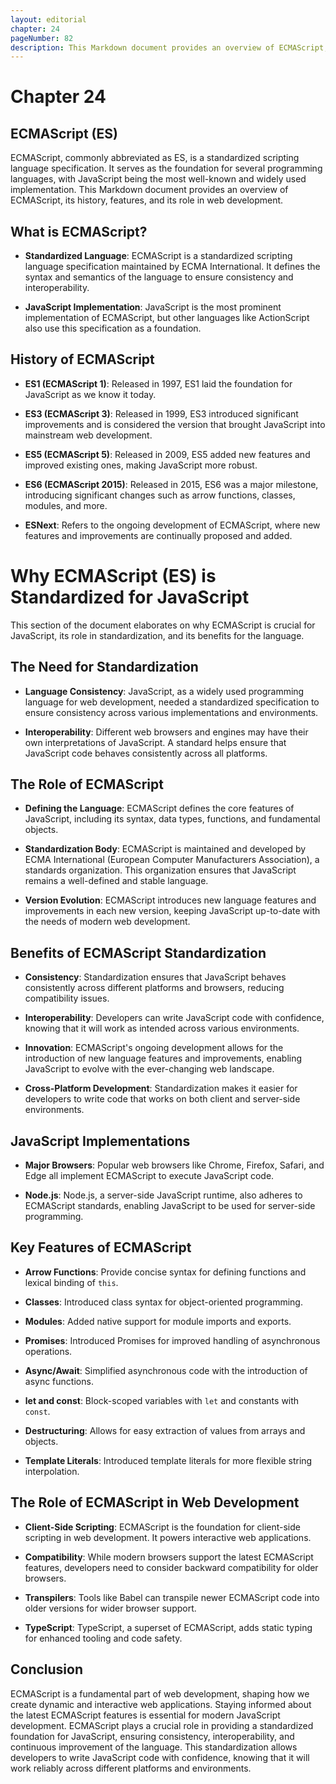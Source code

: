```yaml
---
layout: editorial
chapter: 24
pageNumber: 82
description: This Markdown document provides an overview of ECMAScript, its history, features, and its role in web development.
---
```

# Chapter 24

## ECMAScript (ES)

ECMAScript, commonly abbreviated as ES, is a standardized scripting language specification. It serves as the foundation for several programming languages, with JavaScript being the most well-known and widely used implementation. This Markdown document provides an overview of ECMAScript, its history, features, and its role in web development.

## What is ECMAScript?

- **Standardized Language**: ECMAScript is a standardized scripting language specification maintained by ECMA International. It defines the syntax and semantics of the language to ensure consistency and interoperability.

- **JavaScript Implementation**: JavaScript is the most prominent implementation of ECMAScript, but other languages like ActionScript also use this specification as a foundation.

## History of ECMAScript

- **ES1 (ECMAScript 1)**: Released in 1997, ES1 laid the foundation for JavaScript as we know it today.

- **ES3 (ECMAScript 3)**: Released in 1999, ES3 introduced significant improvements and is considered the version that brought JavaScript into mainstream web development.

- **ES5 (ECMAScript 5)**: Released in 2009, ES5 added new features and improved existing ones, making JavaScript more robust.

- **ES6 (ECMAScript 2015)**: Released in 2015, ES6 was a major milestone, introducing significant changes such as arrow functions, classes, modules, and more.

- **ESNext**: Refers to the ongoing development of ECMAScript, where new features and improvements are continually proposed and added.

# Why ECMAScript (ES) is Standardized for JavaScript

This section of the document elaborates on why ECMAScript is crucial for JavaScript, its role in standardization, and its benefits for the language.

## The Need for Standardization

- **Language Consistency**: JavaScript, as a widely used programming language for web development, needed a standardized specification to ensure consistency across various implementations and environments. 

- **Interoperability**: Different web browsers and engines may have their own interpretations of JavaScript. A standard helps ensure that JavaScript code behaves consistently across all platforms.

## The Role of ECMAScript

- **Defining the Language**: ECMAScript defines the core features of JavaScript, including its syntax, data types, functions, and fundamental objects.

- **Standardization Body**: ECMAScript is maintained and developed by ECMA International (European Computer Manufacturers Association), a standards organization. This organization ensures that JavaScript remains a well-defined and stable language.

- **Version Evolution**: ECMAScript introduces new language features and improvements in each new version, keeping JavaScript up-to-date with the needs of modern web development.

## Benefits of ECMAScript Standardization

- **Consistency**: Standardization ensures that JavaScript behaves consistently across different platforms and browsers, reducing compatibility issues.

- **Interoperability**: Developers can write JavaScript code with confidence, knowing that it will work as intended across various environments.

- **Innovation**: ECMAScript's ongoing development allows for the introduction of new language features and improvements, enabling JavaScript to evolve with the ever-changing web landscape.

- **Cross-Platform Development**: Standardization makes it easier for developers to write code that works on both client and server-side environments.

## JavaScript Implementations

- **Major Browsers**: Popular web browsers like Chrome, Firefox, Safari, and Edge all implement ECMAScript to execute JavaScript code.

- **Node.js**: Node.js, a server-side JavaScript runtime, also adheres to ECMAScript standards, enabling JavaScript to be used for server-side programming.

## Key Features of ECMAScript

- **Arrow Functions**: Provide concise syntax for defining functions and lexical binding of `this`.

- **Classes**: Introduced class syntax for object-oriented programming.

- **Modules**: Added native support for module imports and exports.

- **Promises**: Introduced Promises for improved handling of asynchronous operations.

- **Async/Await**: Simplified asynchronous code with the introduction of async functions.

- **let and const**: Block-scoped variables with `let` and constants with `const`.

- **Destructuring**: Allows for easy extraction of values from arrays and objects.

- **Template Literals**: Introduced template literals for more flexible string interpolation.

## The Role of ECMAScript in Web Development

- **Client-Side Scripting**: ECMAScript is the foundation for client-side scripting in web development. It powers interactive web applications.

- **Compatibility**: While modern browsers support the latest ECMAScript features, developers need to consider backward compatibility for older browsers.

- **Transpilers**: Tools like Babel can transpile newer ECMAScript code into older versions for wider browser support.

- **TypeScript**: TypeScript, a superset of ECMAScript, adds static typing for enhanced tooling and code safety.

## Conclusion

ECMAScript is a fundamental part of web development, shaping how we create dynamic and interactive web applications. Staying informed about the latest ECMAScript features is essential for modern JavaScript development.
ECMAScript plays a crucial role in providing a standardized foundation for JavaScript, ensuring consistency, interoperability, and continuous improvement of the language. This standardization allows developers to write JavaScript code with confidence, knowing that it will work reliably across different platforms and environments.

